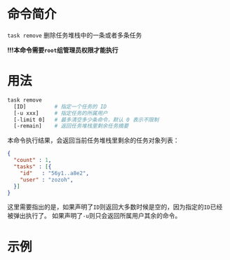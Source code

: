 # 命令简介 

`task remove` 删除任务堆栈中的一条或者多条任务

**!!!本命令需要`root`组管理员权限才能执行**

# 用法

```bash
task remove
  [ID]         # 指定一个任务的 ID
  [-u xxx]     # 指定任务的所属用户
  [-limit 0]   # 最多清空多少条命令，默认 0 表示不限制
  [-remain]    # 返回任务堆栈里剩余任务摘要
```

本命令执行结果，会返回当前任务堆栈里剩余的任务对象列表：

```json
{
  "count" : 1,
  "tasks" : [{
    "id"   : "56y1..a8e2",
    "user" : "zozoh",
  }]
}
```

这里需要指出的是，如果声明了`ID`则返回大多数时候是空的，因为指定的`ID`已经被弹出执行了。
如果声明了`-u`则只会返回所属用户其余的命令。

# 示例

```bash
```
